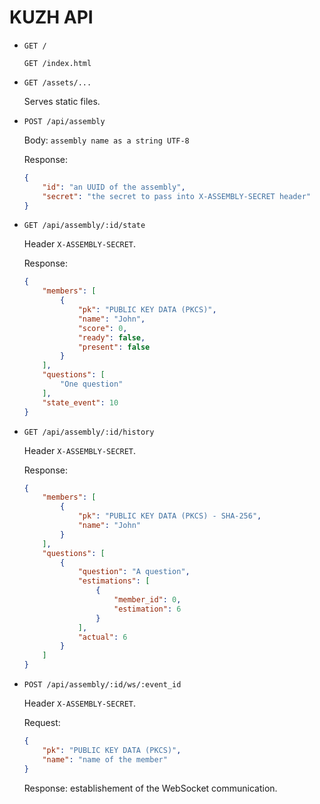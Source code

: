 # KUZH API

- `GET /`

  `GET /index.html`

- `GET /assets/...`

  Serves static files.

- `POST /api/assembly`

  Body:
  `assembly name as a string UTF-8`

  Response:
  ```json
  {
      "id": "an UUID of the assembly",
      "secret": "the secret to pass into X-ASSEMBLY-SECRET header"
  }
  ```

- `GET /api/assembly/:id/state`

  Header `X-ASSEMBLY-SECRET`.

  Response:
  ```json
  {
      "members": [
          {
              "pk": "PUBLIC KEY DATA (PKCS)",
              "name": "John",
              "score": 0,
              "ready": false,
              "present": false
          }
      ],
      "questions": [
          "One question"
      ],
      "state_event": 10
  }
  ```

- `GET /api/assembly/:id/history`

  Header `X-ASSEMBLY-SECRET`.

  Response:
  ```json
  {
      "members": [
          {
              "pk": "PUBLIC KEY DATA (PKCS) - SHA-256",
              "name": "John"
          }
      ],
      "questions": [
          {
              "question": "A question",
              "estimations": [
                  {
                      "member_id": 0,
                      "estimation": 6
                  }
              ],
              "actual": 6
          }
      ]
  }
  ```

- `POST /api/assembly/:id/ws/:event_id`

  Header `X-ASSEMBLY-SECRET`.

  Request:
  ```json
  {
      "pk": "PUBLIC KEY DATA (PKCS)",
      "name": "name of the member"
  }
  ```

  Response:
  establishement of the WebSocket communication.
  ```